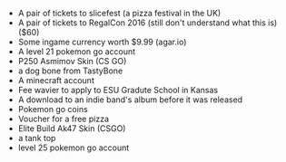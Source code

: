 * A pair of tickets to slicefest (a pizza festival in the UK)
* A pair of tickets to RegalCon 2016 (still don't understand what this is) ($60)
* Some ingame currency worth $9.99 (agar.io)
* A level 21 pokemon go account
* P250 Asmimov Skin (CS GO)
* a dog bone from TastyBone
* A minecraft account
* Fee wavier to apply to ESU Gradute School in Kansas
* A download to an indie band's album before it was released
* Pokemon go coins
* Voucher for a free pizza
* Elite Build Ak47 Skin (CSGO)
* a tank top
* level 25 pokemon go account

